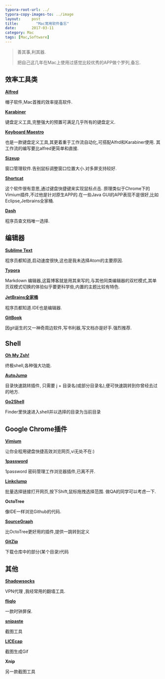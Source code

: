 ```yaml
---
typora-root-url: ../
typora-copy-images-to: ../image
layout:     post
title:        "Mac常用软件备忘"
date:       2017-03-11 
category: Mac
tags: [Mac,Software]
---
```




> 善其事,利其器.
>
> 把自己这几年在Mac上使用过感觉比较优秀的APP做个罗列,备忘.



## 效率工具类

**[Alfred](https://www.alfredapp.com)**

帽子软件,Mac首推的效率提高软件.

**[Karabiner](https://pqrs.org/)**

键盘定义工具,完整强大的预置可满足几乎所有的键盘定义.

**[Keyboard Maestro](https://www.keyboardmaestro.com/main/)**

也是一款键盘定义工具,其更着重于工作流自动化,可搭配Alfrd和Karabiner使用. 其工作流的编写要比alfred更简单和直接.

**[Sizeup](http://www.irradiatedsoftware.com/sizeup/)**

窗口管理软件.告别鼠标调整窗口位置大小.对多屏支持较好.

**[Shortcat](http://support.shortcatapp.com/kb/general/metrics-collection)**

这个软件很有意思,通过键盘快捷键来实现鼠标点击. 原理类似于Chrome下的Vimium插件,不过他是针对原生APP的.在一些Java GUI的APP表现不是很好,比如 Eclipse,Jetbrains全家桶.

**[Dash](https://kapeli.com/dash)**

程序员查文档唯一选择.




## 编辑器

**[Sublime Text](http://www.sublimetext.com/)**

程序员都知道,启动速度很快,这也是我未选择Atom的主要原因.

**[Typora](http://typora.io)**

Markdown 编辑器,这篇博客就是用其来写的,与其他同类编辑器的双栏模式,其单页双模式切换的体验似乎要更科学些,内置的主题比较有特色.

**[JetBrains全家桶](http://shadowsocks.org/en/index.html)**

程序员都知道.IDE也是编辑器.

**[GitBook](https://www.gitbook.com/)**

因git诞生的又一神奇周边软件,写书利器,写文档亦是好手.强烈推荐. 



## Shell

**[Oh My Zsh!](http://ohmyz.sh/)**

终极shell,各种强大功能.

**[AutoJump](https://github.com/wting/autojump)**

目录快速跳转插件, 只需要 j + 目录名(或部分目录名),便可快速跳转到你曾经去过的地方.

[**Go2Shell**](http://zipzapmac.com/Go2Shell)

Finder里快速进入shell并以选择的目录为当前目录

## Google Chrome插件 

**[Vimium](https://github.com/philc/vimium/wiki/Search-Completion)**

让你全程用键盘快捷高效浏览网页,vi无处不在:)

 **[1password](https://agilebits.com/)**

1password 密码管理工作浏览器插件,已离不开.

**[Linkclump](https://github.com/benblack86/linkclump)**

批量选择链接打开网页,按下Shift,鼠标拖拽选择范围. 做QA的同学可以考虑一下.

**OctoTree**

像IDE一样浏览Github的代码.

**[SourceGraph](https://chrome.google.com/webstore/search/SourceGraph?hl=en-US)**

比OctoTree更好用的插件,提供一跳转到定义

**[GitZip](https://chrome.google.com/webstore/search/SourceGraph?hl=en-US)**

下载仓库中的部分(某个目录)代码



## 其他

**[Shadowsocks](http://shadowsocks.org/en/index.html)**

VPN代理 ,我经常用的翻墙工具.

**[fliqlo](http://fliqlo.com/)**

一款时钟屏保.

**[snipaste](https://zh.snipaste.com/)**

截图工具

**[LICEcap](https://www.cockos.com/licecap/)**

截图生成Gif


**Xnip**

另一款截图工具
